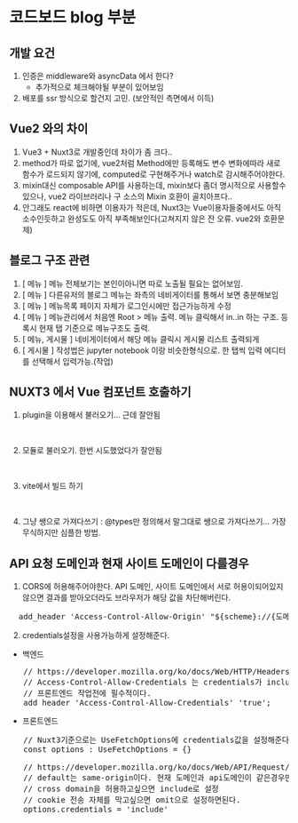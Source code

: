 # 코드보드 blog 부분

## 개발 요건

1. 인증은 middleware와 asyncData 에서 한다?
   - 추가적으로 체크해야될 부분이 있어보임
2. 배포를 ssr 방식으로 할건지 고민. (보안적인 측면에서 이득)

## Vue2 와의 차이

1. Vue3 + Nuxt3로 개발중인데 차이가 좀 크다..
2. method가 따로 없기에, vue2처럼 Method에만 등록해도 변수 변화에따라 새로 함수가 로드되지 않기에, computed로 구현해주거나 watch로 감시해주어야한다.
3. mixin대신 composable API를 사용하는데, mixin보다 좀더 명시적으로 사용할수 있으나, vue2 라이브러리나 구 소스의 Mixin 호환이 골치아프다..
4. 안그래도 react에 비하면 이용자가 적은데, Nuxt3는 Vue이용자들중에서도 아직 소수인듯하고 완성도도 아직 부족해보인다(고쳐지지 않은 잔 오류. vue2와 호환문제)


## 블로그 구조 관련

1. [ 메뉴 ] 메뉴 전체보기는 본인이아니면 따로 노출될 필요는 없어보임.
2. [ 메뉴 ] 다른유저의 블로그 메뉴는 좌측의 네비게이터를 통해서 보면 충분해보임
3. [ 메뉴 ] 메뉴목록 페이지 자체가 로그인시에만 접근가능하게 수정
4. [ 메뉴 ] 메뉴관리에서 처음엔 Root > 메뉴 출력. 메뉴 클릭해서 in..in 하는 구조. 등록시 현재 탭 기준으로 메뉴구조도 출력.
5. [ 메뉴, 게시물 ] 네비게이터에서 해당 메뉴 클릭시 게시물 리스트 출력되게
6. [ 게시물 ] 작성법은 jupyter notebook 이랑 비슷한형식으로. 한 탭씩 입력 에디터를 선택해서 입력가능.(작업)

## NUXT3 에서 Vue 컴포넌트 호출하기

1. plugin을 이용해서 불러오기... 근데 잘안됨
<pre>
   
</pre>
2. 모듈로 불러오기. 한번 시도했었다가 잘안됨
<pre>
   
</pre>
3. vite에서 빌드 하기
<pre>
   
</pre>
4. 그냥 쌩으로 가져다쓰기
: @types만 정의해서 말그대로 쌩으로 가져다쓰기... 가장 무식하지만 심플한 방법.

## API 요청 도메인과 현재 사이트 도메인이 다를경우

1. CORS에 허용해주어야한다. API 도메인, 사이트 도메인에서 서로 허용이되어있지않으면 결과를 받아오더라도 브라우저가 해당 값을 차단해버린다.
<pre>
  add_header 'Access-Control-Allow-Origin' "${scheme}://{도메인명}" always;
</pre>

2. credentials설정을 사용가능하게 설정해준다.
* 백엔드
<pre>
   // https://developer.mozilla.org/ko/docs/Web/HTTP/Headers/Access-Control-Allow-Credentials
   // Access-Control-Allow-Credentials 는 credentials가 include설정 가능여부를 허가해주는것.
   // 프론트엔드 작업전에 필수적이다.
   add_header 'Access-Control-Allow-Credentials' 'true';
</pre>
* 프론트엔드
<pre>
   // Nuxt3기준으로는 UseFetchOptions에 credentials값을 설정해준다
   const options : UseFetchOptions<ResT> = {}

   // https://developer.mozilla.org/ko/docs/Web/API/Request/credentials
   // default는 same-origin이다. 현재 도메인과 api도메인이 같은경우만 쿠키값을 전송한다.
   // cross domain을 허용하고싶으면 include로 설정
   // cookie 전송 자체를 막고싶으면 omit으로 설정하면된다.
   options.credentials = 'include'
</pre>

